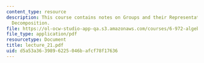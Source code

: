 ```yaml
---
content_type: resource
description: This course contains notes on Groups and their Representations, and Algebra
  Decomposition.
file: https://ol-ocw-studio-app-qa.s3.amazonaws.com/courses/6-972-algebraic-techniques-and-semidefinite-optimization-spring-2006/d5a53a3639896225046bafcf78f17636_lecture_21.pdf
file_type: application/pdf
resourcetype: Document
title: lecture_21.pdf
uid: d5a53a36-3989-6225-046b-afcf78f17636
---
```

